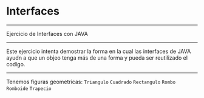 # Interfaces

---

Ejercicio de Interfaces con JAVA

---

Este ejercicio intenta demostrar la forma en la cual las interfaces de JAVA ayudn a que un objeo tenga más de una forma y pueda ser reutilizado el codigo.

---

Tenemos figuras geometricas:
`Triangulo`
`Cuadrado`
`Rectangulo`
`Rombo`
`Romboide`
`Trapecio`



